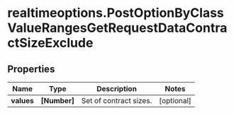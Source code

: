 # realtimeoptions.PostOptionByClassValueRangesGetRequestDataContractSizeExclude

## Properties

Name | Type | Description | Notes
------------ | ------------- | ------------- | -------------
**values** | **[Number]** | Set of contract sizes. | [optional] 


